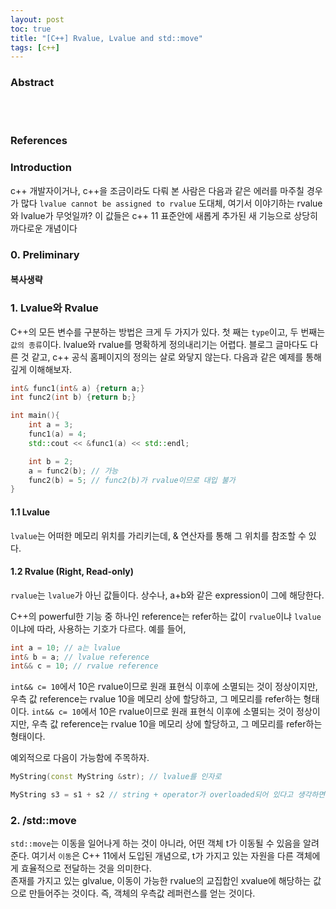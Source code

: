```yaml
---
layout: post
toc: true
title: "[C++] Rvalue, Lvalue and std::move"
tags: [c++]
---
```


### Abstract

<br><br>

### References

### Introduction
c++ 개발자이거나, c++을 조금이라도 다뤄 본 사람은 다음과 같은 에러를 마주칠 경우가 많다 
`lvalue cannot be assigned to rvalue`
도대체, 여기서 이야기하는 rvalue와 lvalue가 무엇일까? 이 값들은 c++ 11 표준안에 새롭게 추가된 새 기능으로 상당히 까다로운 개념이다

### 0. Preliminary
#### 복사생략 

### 1. Lvalue와 Rvalue
C++의 모든 변수를 구분하는 방법은 크게 두 가지가 있다. 첫 째는 `type`이고, 두 번째는 `값의 종류`이다. 
lvalue와 rvalue를 명확하게 정의내리기는 어렵다. 블로그 글마다도 다른 것 같고, c++ 공식 홈페이지의 정의는 살로 와닿지 않는다. 다음과 같은 예제를 통해 깊게 이해해보자.
```c++
int& func1(int& a) {return a;}
int func2(int b) {return b;}

int main(){
    int a = 3;
    func1(a) = 4;
    std::cout << &func1(a) << std::endl;

    int b = 2;
    a = func2(b); // 가능
    func2(b) = 5; // func2(b)가 rvalue이므로 대입 불가
}
```
#### 1.1 Lvalue
`lvalue`는 어떠한 메모리 위치를 가리키는데, & 연산자를 통해 그 위치를 참조할 수 있다. <br>
#### 1.2 Rvalue (Right, Read-only)
`rvalue`는 `lvalue`가 아닌 값들이다. 상수나, a+b와 같은 expression이 그에 해당한다. <br>

C++의 powerful한 기능 중 하나인 reference는 refer하는 값이 `rvalue`이냐 `lvalue`이냐에 따라, 사용하는 기호가 다르다.
예를 들어,

```c++
int a = 10; // a는 lvalue
int& b = a; // lvalue reference
int&& c = 10; // rvalue reference
```

`int&& c= 10`에서 10은 rvalue이므로 원래 표현식 이후에 소멸되는 것이 정상이지만, 우측 값 reference는 rvalue 10을 메모리 상에 할당하고, 그 메모리를 refer하는 형태이다.
`int&& c= 10`에서 10은 rvalue이므로 원래 표현식 이후에 소멸되는 것이 정상이지만, 우측 값 reference는 rvalue 10을 메모리 상에 할당하고, 그 메모리를 refer하는 형태이다.

예외적으로 다음이 가능함에 주목하자.
```c++
MyString(const MyString &str); // lvalue를 인자로

MyString s3 = s1 + s2 // string + operator가 overloaded되어 있다고 생각하면, s1+s2는 명백한 rvalue이다. 하지만, const reference는 우측값도 reference로 받을 수 있다. 
```

### 2. <utility>/std::move
`std::move`는 이동을 일어나게 하는 것이 아니라, 어떤 객체 t가 이동될 수 있음을 알려준다. 여기서 `이동`은 C++ 11에서 도입된 개념으로, t가 가지고 있는 자원을 다른 객체에게 효율적으로 전달하는 것을 의미한다. <br>
존재를 가지고 있는 glvalue, 이동이 가능한 rvalue의 교집합인 xvalue에 해당하는 값으로 만들어주는 것이다. 즉, 객체의 우측값 레퍼런스를 얻는 것이다. 